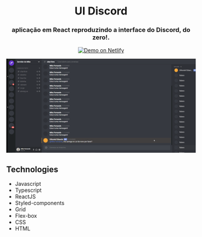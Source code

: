 <h1 align="center"> UI Discord </h1>

<h3 align="center"> aplicação em React reproduzindo a interface do Discord, do zero!. </h3>

<p align="center">
  <a href="https://mike-fernando-discord-clone.netlify.app" target="_blank">
    <img alt="Demo on Netlify" src="https://res.cloudinary.com/luke-morales/image/upload/v1563043495/readme_logos/demo_on_netlify_bbuvjz.png">
  </a>
</p>

<div>
   <img src="./github/discord-clone.gif" alt"discord" />
</div>


## Technologies
- Javascript
- Typescript
- ReactJS
- Styled-components
- Grid
- Flex-box
- CSS
- HTML
